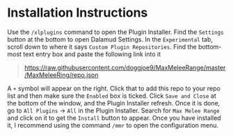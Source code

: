 # Installation Instructions
Use the `/xlplugins` command to open the Plugin Installer. Find the `Settings` button at the bottom to open Dalamud Settings. In the `Experimental` tab, scroll down to where it says `Custom Plugin Repositories`. Find the bottom-most text entry box and paste the following link into it
> https://raw.githubusercontent.com/doggjoe9/MaxMeleeRange/master/MaxMeleeRing/repo.json

A `+` symbol will appear on the right. Click that to add this repo to your repo list and then make sure the `Enabled` box is ticked. Click `Save and Close` at the bottom of the window, and the Plugin Installer refresh. Once it is done, go to `All Plugins` -> `All` in the Plugin Installer. Search for `Max Melee Range` and click on it to get the `Install` button to appear. Once you have installed it, I recommend using the command `/mmr` to open the configuration menu.
